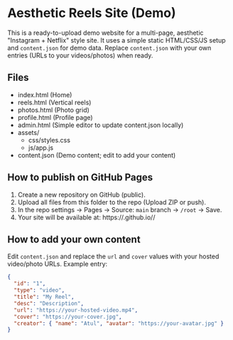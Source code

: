 
# Aesthetic Reels Site (Demo)

This is a ready-to-upload demo website for a multi-page, aesthetic "Instagram + Netflix" style site.
It uses a simple static HTML/CSS/JS setup and `content.json` for demo data.
Replace `content.json` with your own entries (URLs to your videos/photos) when ready.

## Files
- index.html       (Home)
- reels.html       (Vertical reels)
- photos.html      (Photo grid)
- profile.html     (Profile page)
- admin.html       (Simple editor to update content.json locally)
- assets/
  - css/styles.css
  - js/app.js
- content.json     (Demo content; edit to add your content)

## How to publish on GitHub Pages
1. Create a new repository on GitHub (public).
2. Upload all files from this folder to the repo (Upload ZIP or push).
3. In the repo settings -> Pages -> Source: `main` branch -> `/root` -> Save.
4. Your site will be available at:
   https://<your-github-username>.github.io/<repo-name>/

## How to add your own content
Edit `content.json` and replace the `url` and `cover` values with your hosted video/photo URLs.
Example entry:
```json
{
  "id": "1",
  "type": "video",
  "title": "My Reel",
  "desc": "Description",
  "url": "https://your-hosted-video.mp4",
  "cover": "https://your-cover.jpg",
  "creator": { "name": "Atul", "avatar": "https://your-avatar.jpg" }
}
```

